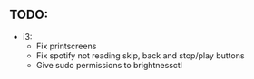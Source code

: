 ## TODO:
  * i3:
    * Fix printscreens
    * Fix spotify not reading skip, back and stop/play buttons
    * Give sudo permissions to brightnessctl

